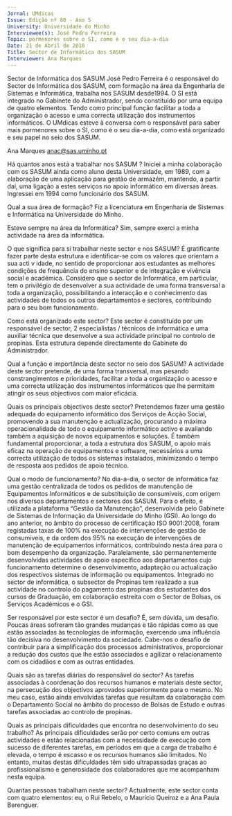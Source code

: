 ```yaml
---
Jornal: UMdicas
Issue: Edição nº 80 - Ano 5
University: Universidade do Minho
Interviewee(s): José Pedro Ferreira
Topic: pormenores sobre o SI, como é o seu dia-a-dia
Date: 21 de Abril de 2010
Title: Sector de Informática dos SASUM
Interviewer: Ana Marques
---
```


Sector de Informática dos SASUM
José Pedro Ferreira é o responsável do Sector de Informática dos
SASUM, com formação na área da Engenharia de Sistemas e
Informática, trabalha nos SASUM desde1994. O SI está integrado
no Gabinete do Administrador, sendo constituído por uma equipa de quatro
elementos. Tendo como principal função facilitar a toda a organização o
acesso e uma correcta utilização dos instrumentos informáticos.
O UMdicas esteve à conversa com o responsável para saber mais
pormenores sobre o SI, como é o seu dia-a-dia, como está organizado e seu
papel no seio dos SASUM.

Ana Marques
anac@sas.uminho.pt

Há quantos anos está a trabalhar
nos SASUM ?
Iniciei a minha colaboração com os
SASUM ainda como aluno desta
Universidade, em 1989, com a
elaboração de uma aplicação para
gestão de armazém, mantendo, a
partir daí, uma ligação a estes
serviços no apoio informático em
diversas áreas. Ingressei em 1994
como funcionário dos SASUM.

Qual a sua área de formação?
Fiz a licenciatura em Engenharia de
Sistemas e Informática na
Universidade do Minho.

Esteve sempre na área da
Informática?
Sim, sempre exerci a minha
actividade na área da informática.

O que significa para si trabalhar
neste sector e nos SASUM?
É gratificante fazer parte desta
estrutura e identificar-se com os
valores que orientam a sua
acti v idade, no sentido de
proporcionar aos estudantes as
melhores condições de frequência
do ensino superior e de integração e
vivência social e académica.
Considero que o sector de
Informática, em particular, tem o
privilégio de desenvolver a sua
actividade de uma forma
transversal a toda a organização,
possibilitando a interacção e o
conhecimento das actividades de
todos os outros departamentos e
sectores, contribuindo para o seu
bom funcionamento.

Como está organizado este sector?
Este sector é constituído por um
responsável de sector, 2
especialistas / técnicos de
informática e uma auxiliar técnica
que desenvolve a sua actividade
principal no controlo de propinas.
Esta estrutura depende
directamente do Gabinete do
Administrador.

Qual a função e importância deste
sector no seio dos SASUM?
A actividade deste sector pretende,
de uma forma transversal, mas
pesando constrangimentos e
prioridades, facilitar a toda a
organização o acesso e uma
correcta utilização dos
instrumentos informáticos que lhe
permitam atingir os seus objectivos
com maior eficácia.

Quais os principais objectivos
deste sector?
Pretendemos fazer uma gestão
adequada do equipamento
informático dos Serviços de Acção
Social, promovendo a sua
manutenção e actualização,
procurando a máxima
operacionalidade de todo o
equipamento informático activo e
avaliando também a aquisição de
novos equipamentos e soluções.
É também fundamental
proporcionar, a toda a estrutura dos
SASUM, o apoio mais eficaz na
operação de equipamentos e
software, necessários a uma
correcta utilização de todos os
sistemas instalados, minimizando o
tempo de resposta aos pedidos de
apoio técnico.

Qual o modo de funcionamento?
No dia-a-dia, o sector de informática
faz uma gestão centralizada de
todos os pedidos de manutenção de
Equipamentos Informáticos e de
substituição de consumíveis, com
origem nos diversos departamentos
e sectores dos SASUM. Para o efeito,
é utilizada a plataforma “Gestão da
Manutenção”, desenvolvida pelo
Gabinete de Sistemas de
Informação da Universidade do
Minho (GSI). Ao longo do ano
anterior, no âmbito do processo de
certificação ISO 9001:2008, foram
registadas taxas de 100% na
execução de intervenções de
gestão de consumíveis, e da ordem
dos 95% na execução de
intervenções de manutenção de
equipamentos informáticos,
contribuindo nesta área para o bom
desempenho da organização.
Paralelamente, são
permanentemente desenvolvidas
actividades de apoio específico aos
departamentos cujo funcionamento
determine o desenvolvimento,
adaptação ou actualização dos
respectivos sistemas de
informação ou equipamentos.
Integrado no sector de informática, o
subsector de Propinas tem realizado
a sua actividade no controlo do
pagamento das propinas dos
estudantes dos cursos de 
Graduação, em colaboração estreita
com o Sector de Bolsas, os Serviços
Académicos e o GSI.

Ser responsável por este sector é
um desafio?
É, sem dúvida, um desafio. Poucas
áreas sofreram tão grandes
mudanças e tão rápidas como as
que estão associadas às
tecnologias de informação,
exercendo uma influência tão
decisiva no desenvolvimento da
sociedade. Cabe-nos o desafio de
contribuir para a simplificação dos
processos administrativos,
proporcionar a redução dos custos
que lhe estão associados e agilizar o
relacionamento com os cidadãos e
com as outras entidades.

Quais são as tarefas diárias do
responsável do sector?
As tarefas associadas à
coordenação dos recursos
humanos e materiais deste sector,
na persecução dos objectivos
aprovados superiormente para o
mesmo. No meu caso, estão ainda
envolvidas tarefas que resultam da
colaboração com o Departamento
Social no âmbito do processo de
Bolsas de Estudo e outras tarefas
associadas ao controlo de propinas.

Quais as principais dificuldades
que encontra no desenvolvimento
do seu trabalho?
As principais dificuldades serão por
certo comuns em outras actividades
e estão relacionadas com a
necessidade de execução com
sucesso de diferentes tarefas, em
períodos em que a carga de trabalho
é elevada, o tempo é escasso e os
recursos humanos são limitados. No
entanto, muitas destas dificuldades
têm sido ultrapassadas graças ao
profissionalismo e generosidade
dos colaboradores que me
acompanham nesta equipa.

Quantas pessoas trabalham neste
sector?
Actualmente, este sector conta com
quatro elementos: eu, o Rui Rebelo, o
Maurício Queiroz e a Ana Paula
Berenguer.